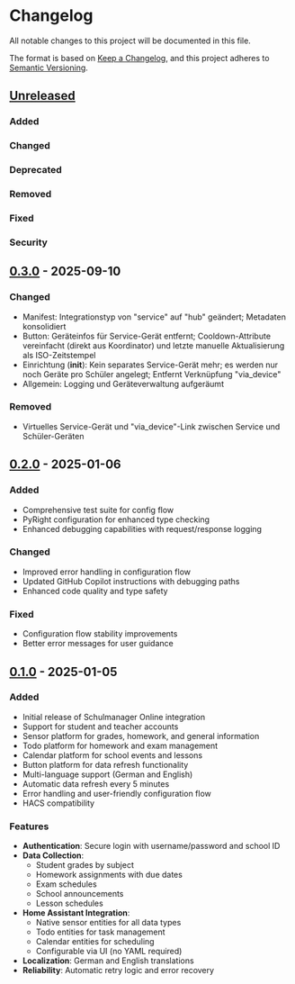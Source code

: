 # Changelog

All notable changes to this project will be documented in this file.

The format is based on [Keep a Changelog](https://keepachangelog.com/en/1.0.0/),
and this project adheres to [Semantic Versioning](https://semver.org/spec/v2.0.0.html).

## [Unreleased]

### Added
### Changed
### Deprecated
### Removed
### Fixed
### Security

## [0.3.0] - 2025-09-10

### Changed
- Manifest: Integrationstyp von "service" auf "hub" geändert; Metadaten konsolidiert
- Button: Geräteinfos für Service-Gerät entfernt; Cooldown-Attribute vereinfacht (direkt aus Koordinator) und letzte manuelle Aktualisierung als ISO-Zeitstempel
- Einrichtung (__init__): Kein separates Service-Gerät mehr; es werden nur noch Geräte pro Schüler angelegt; Entfernt Verknüpfung "via_device"
- Allgemein: Logging und Geräteverwaltung aufgeräumt

### Removed
- Virtuelles Service-Gerät und "via_device"-Link zwischen Service und Schüler-Geräten

## [0.2.0] - 2025-01-06

### Added
- Comprehensive test suite for config flow
- PyRight configuration for enhanced type checking
- Enhanced debugging capabilities with request/response logging

### Changed
- Improved error handling in configuration flow
- Updated GitHub Copilot instructions with debugging paths
- Enhanced code quality and type safety

### Fixed
- Configuration flow stability improvements
- Better error messages for user guidance

## [0.1.0] - 2025-01-05

### Added
- Initial release of Schulmanager Online integration
- Support for student and teacher accounts
- Sensor platform for grades, homework, and general information
- Todo platform for homework and exam management
- Calendar platform for school events and lessons
- Button platform for data refresh functionality
- Multi-language support (German and English)
- Automatic data refresh every 5 minutes
- Error handling and user-friendly configuration flow
- HACS compatibility

### Features
- **Authentication**: Secure login with username/password and school ID
- **Data Collection**: 
  - Student grades by subject
  - Homework assignments with due dates
  - Exam schedules
  - School announcements
  - Lesson schedules
- **Home Assistant Integration**:
  - Native sensor entities for all data types
  - Todo entities for task management
  - Calendar entities for scheduling
  - Configurable via UI (no YAML required)
- **Localization**: German and English translations
- **Reliability**: Automatic retry logic and error recovery

[Unreleased]: https://github.com/MrIcemanLE/Schulmanager-homeassistant/compare/v0.3.0...HEAD
[0.2.0]: https://github.com/MrIcemanLE/Schulmanager-homeassistant/compare/v0.1.0...v0.2.0
[0.1.0]: https://github.com/MrIcemanLE/Schulmanager-homeassistant/releases/tag/v0.1.0
[0.3.0]: https://github.com/MrIcemanLE/Schulmanager-homeassistant/compare/v0.2.0...v0.3.0
